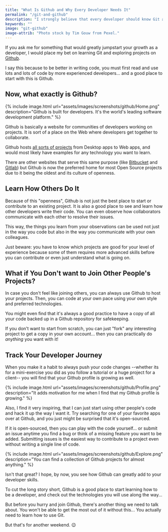 ```yaml
---
title: "What Is Github and Why Every Developer Needs It"
permalink: "/git-and-github"
description: "I strongly believe that every developer should know Git and Github. Here's why."
keywords: ""
image: "git-github"
image-attrib: "Photo stock by Tim Gouw from Pexel."
---
```


<span class="first-letter">I</span>f you ask me for something that would greatly jumpstart your growth as a developer, I would place my bet on learning Git and exploring projects on [Github](https://github.com/explore).

I say this because to be better in writing code, you must first read and use lots and lots of code by more experienced developers... and a good place to start with this is Github.
<!--more-->

## Now, what exactly is Github?

{% include image.html url="assets/images/screenshots/github/Home.png" description="Github is built for developers. It's the world's leading software development platform." %}

Github is basically a website for communities of developers working on projects. It is sort of a place on the Web where developers get together to collaborate.

Github hosts [all sorts of projects](https://github.com/explore) from Desktop apps to Web apps, and would most likely have examples for any technology you want to learn.

There are other websites that serve this same purpose (like [Bitbucket](https://bitbucket.org) and [Gitlab](https://gitlab.com)) but Github is now the preferred home for most Open Source projects due to it being the oldest and its culture of openness.


## Learn How Others Do It

Because of this "openness", Github is not just the best place to start or contribute to an existing project. It is also a good place to see and learn how other developers write their code. You can even observe how collaborators communicate with each other to resolve their issues.

This way, the things you learn from your observations can be used not just in the way you code but also in the way you communicate with your own colleagues.

Just beware: you have to know which projects are good for your level of experience because some of them requires more advanced skills before you can contribute or even just understand what is going on.

## What if You Don't want to Join Other People's Projects?

In case you don't feel like joining others, you can always use Github to host your projects. Then, you can code at your own pace using your own style and preferred technologies.

You might even find that it's always a good practice to have a copy of all your code backed up in a Github repository for safekeeping.

If you don't want to start from scratch, you can just "fork" any interesting project to get a copy in your own account... then you can practically do *anything* you want with it!

## Track Your Developer Journey

When you make it a habit to always push your code changes --whether its for a mini-exercise you did as you follow a tutorial or a huge project for a client-- you will find that your Github profile is growing as well.

{% include image.html url="assets/images/screenshots/github/Profile.png" description="It adds motivation for me when I find that my Github profile is growing." %}

Also, I find it very inspiring, that I can just start using other people's code and hack it up the way I want it. Try searching for one of your favorite apps over at Github, and you just might be surprised that it's open-sourced.

If it is open-sourced, then you can play with the code yourself... or submit an issue anytime you find a bug or think of a missing feature you want to be added. Submitting issues is the easiest way to contribute to a project even without writing a single line of code.

{% include image.html url="assets/images/screenshots/github/Explore.png" description="You can find a collection of Github projects for almost anything." %}

Isn't that great? I hope, by now, you see how Github can greatly add to your developer skills.

To cut the long story short, Github is a good place to start learning how to be a developer, and check out the technologies you will use along the way...

But before you hurry and join Github, there's another thing we need to talk about. You won't be able to get the most out of it without this... You actually need to learn how to use Git.

But that's for another weekend. :wink:

<!--a class="button up-next" href="#git-how-to">Up Next: Read How To Use Git</a-->